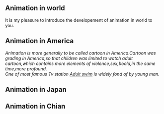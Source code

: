 
## Animation in world
It is my pleasure to introduce the developement of animation in world to you.
## Animation in America
_Animation is more generally to be called cartoon in America.Cartoon was grading in America,so that children was limited to watch adult cartoon,which contains more elements of violence,sex,boold,in the same time,more profound._  
_One of most famous Tv station [Adult swim](https://www.adultswim.com/) is widely fond of by young man._  

## Animation in Japan
## Animation in Chian
